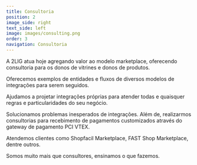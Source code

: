 ```yaml
---
title: Consultoria
position: 2
image_side: right
text_side: left
image: images/consulting.png
order: 3
navigation: Consultoria
---
```


A 2LIG atua hoje agregando valor ao modelo marketplace, oferecendo consultoria para os donos de vitrines e donos de produtos.

Oferecemos exemplos de entidades e fluxos de diversos modelos de integrações para serem seguidos.

Ajudamos a projetar integrações próprias para atender todas e quaisquer regras e particularidades do seu negócio.

Solucionamos problemas inesperados de integrações. Além de, realizarmos consultorias para recebimento de pagamentos customizados através do gateway de pagamento PCI VTEX.

Atendemos clientes como Shopfacil Marketplace, FAST Shop Marketplace, dentre outros.

Somos muito mais que consultores, ensinamos o que fazemos.